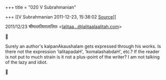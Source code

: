 +++
title = "020 V Subrahmanian"

+++
[[V Subrahmanian	2011-12-23, 15:38:02 [Source](https://groups.google.com/g/bvparishat/c/f_zr5lOSNCs)]]



  
  

2011/12/23 श्रीमल्ललितालालितः \<[lalitaa...@lalitaalaalitah.com]()\>



Surely an author's kalpanAkaushalam gets expressed through his works.
Is there not the expression 'lalitapadaH', 'komalashabdaH', etc.? If the reader is not put to much strain is it not a plus-point of the writer? I am not talking of the lazy and idiot. 



